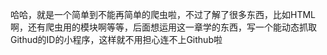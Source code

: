   哈哈，就是一个简单到不能再简单的爬虫啦，不过了解了很多东西，比如HTML啊，还有爬虫用的模块啊等等，后面想运用这一章学的东西，写一个能动态抓取Githud的ID的小程序，这样就不用担心连不上Github啦
